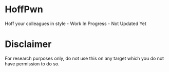 # HoffPwn
Hoff your colleagues in style - Work In Progress - Not Updated Yet

# Disclaimer
For research purposes only, do not use this on any target which you do not have permission to do so.
